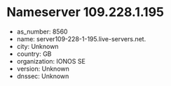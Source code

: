 # Nameserver 109.228.1.195

* as_number: 8560
* name: server109-228-1-195.live-servers.net.
* city: Unknown
* country: GB
* organization: IONOS SE
* version: Unknown
* dnssec: Unknown

